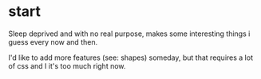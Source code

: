 # start
Sleep deprived and with no real purpose, makes some interesting things i guess every now and then.

I'd like to add more features (see: shapes) someday, but that requires a lot of css and I it's too much right now.
